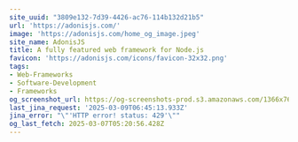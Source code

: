 ```yaml
---
site_uuid: "3809e132-7d39-4426-ac76-114b132d21b5"
url: 'https://adonisjs.com/'
image: 'https://adonisjs.com/home_og_image.jpeg'
site_name: AdonisJS
title: A fully featured web framework for Node.js
favicon: 'https://adonisjs.com/icons/favicon-32x32.png'
tags:
- Web-Frameworks
- Software-Development
- Frameworks
og_screenshot_url: https://og-screenshots-prod.s3.amazonaws.com/1366x768/80/false/bb7125f475acebc012c6088f0af0884c5e5b38c372267e7ef12fc5d3ef2bd6a2.jpeg
last_jina_request: '2025-03-09T06:45:13.933Z'
jina_error: "\"'HTTP error! status: 429'\""
og_last_fetch: 2025-03-07T05:20:56.428Z
---
```


